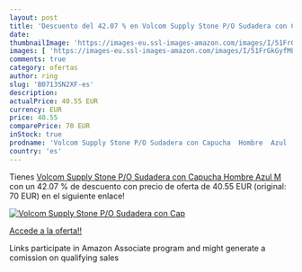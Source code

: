 ```yaml
---
layout: post
title: 'Descuento del 42.07 % en Volcom Supply Stone P/O Sudadera con Cap'
date: 
thumbnailImage: 'https://images-eu.ssl-images-amazon.com/images/I/51FrGkGyfML._SL200_.jpg'
images: [ 'https://images-eu.ssl-images-amazon.com/images/I/51FrGkGyfML._SL200_.jpg' ]
comments: true
category: ofertas
author: ring
slug: 'B0713SN2XF-es'
description:
actualPrice: 40.55 EUR
currency: EUR
price: 40.55
comparePrice: 70 EUR
inStock: true
prodname: 'Volcom Supply Stone P/O Sudadera con Capucha  Hombre  Azul  M'
country: 'es'
---
```


Tienes [Volcom Supply Stone P/O Sudadera con Capucha  Hombre  Azul  M](https://www.amazon.es/dp/B0713SN2XF/?tag=tolees-21) con un 42.07 % de descuento con precio de oferta de 40.55 EUR (original: 70 EUR) en el siguiente enlace!

[![Volcom Supply Stone P/O Sudadera con Cap](https://images-eu.ssl-images-amazon.com/images/I/51FrGkGyfML._SL200_.jpg)](https://www.amazon.es/dp/B0713SN2XF/?tag=tolees-21)

[Accede a la oferta!!](https://www.amazon.es/dp/B0713SN2XF/?tag=tolees-21)

Links participate in Amazon Associate program and might generate a comission on qualifying sales


